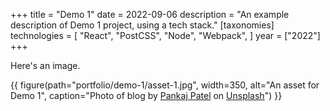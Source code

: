 +++
title = "Demo 1"
date = 2022-09-06
description = "An example description of Demo 1 project, using a tech stack."
[taxonomies]
technologies = [
    "React",
    "PostCSS",
    "Node",
    "Webpack",
]
year = ["2022"]
+++

Here's an image.

{{ figure(path="portfolio/demo-1/asset-1.jpg", width=350, alt="An asset for Demo 1", caption="Photo of blog by [Pankaj Patel](https://unsplash.com/@pankajpatel?utm_source=unsplash&utm_medium=referral&utm_content=creditCopyText) on [Unsplash](https://unsplash.com/?utm_source=unsplash&utm_medium=referral&utm_content=creditCopyText)") }}
